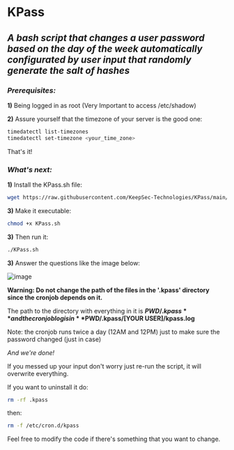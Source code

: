 # KPass

## *A bash script that changes a user password based on the day of the week automatically configurated by user input that randomly generate the salt of hashes*

### ***Prerequisites:***

**1)** Being logged in as root (Very Important to access /etc/shadow)

**2)** Assure yourself that the timezone of your server is the good one:
```bash
timedatectl list-timezones
timedatectl set-timezone <your_time_zone>
```

That's it!

### ***What's next:***

**1)** Install the KPass.sh file:
```bash
wget https://raw.githubusercontent.com/KeepSec-Technologies/KPass/main/KPass.sh
```

**3)** Make it executable:
```bash
chmod +x KPass.sh
```
**3)** Then run it: 
```bash
./KPass.sh
```

**3)** Answer the questions like the image below:

![image](https://user-images.githubusercontent.com/108779415/180656391-b31f214b-b38e-48ca-9834-69c9542284f1.png)



**Warning: Do not change the path of the files in the '.kpass' directory since the cronjob depends on it.**

The path to the directory with everything in it is **$PWD/.kpass** and the cronjob log is in **$PWD/.kpass/[YOUR USER]/kpass.log** 

Note: the cronjob runs twice a day (12AM and 12PM) just to make sure the password changed (just in case)

*And we're done!*

If you messed up your input don't worry just re-run the script, it will overwrite everything.


If you want to uninstall it do:
```bash
rm -rf .kpass
```
then: 
```bash
rm -f /etc/cron.d/kpass
```

Feel free to modify the code if there's something that you want to change.
